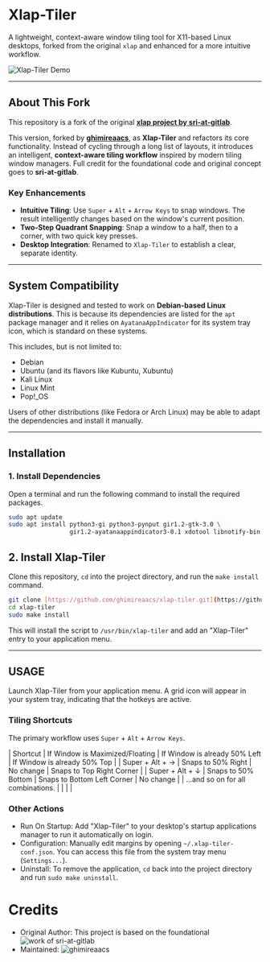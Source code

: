 # Xlap-Tiler

A lightweight, context-aware window tiling tool for X11-based Linux desktops, forked from the original `xlap` and enhanced for a more intuitive workflow.

![Xlap-Tiler Demo](https://i.imgur.com/rG2v0KW.gif)

---

## About This Fork

This repository is a fork of the original **[xlap project by sri-at-gitlab](https://gitlab.com/sri-at-gitlab/projects/xlap)**.

This version, forked by **[ghimireaacs](https://github.com/ghimireaacs)**, as **Xlap-Tiler** and refactors its core functionality. Instead of cycling through a long list of layouts, it introduces an intelligent, **context-aware tiling workflow** inspired by modern tiling window managers. Full credit for the foundational code and original concept goes to **sri-at-gitlab**.

### Key Enhancements
-   **Intuitive Tiling**: Use `Super` + `Alt` + `Arrow Keys` to snap windows. The result intelligently changes based on the window's current position.
-   **Two-Step Quadrant Snapping**: Snap a window to a half, then to a corner, with two quick key presses.
-   **Desktop Integration**: Renamed to `Xlap-Tiler` to establish a clear, separate identity.

---

## System Compatibility

Xlap-Tiler is designed and tested to work on **Debian-based Linux distributions**. This is because its dependencies are listed for the `apt` package manager and it relies on `AyatanaAppIndicator` for its system tray icon, which is standard on these systems.

This includes, but is not limited to:
-   Debian
-   Ubuntu (and its flavors like Kubuntu, Xubuntu)
-   Kali Linux
-   Linux Mint
-   Pop!_OS

Users of other distributions (like Fedora or Arch Linux) may be able to adapt the dependencies and install it manually.

---

## Installation

### 1. Install Dependencies

Open a terminal and run the following command to install the required packages.

```bash
sudo apt update
sudo apt install python3-gi python3-pynput gir1.2-gtk-3.0 \
                 gir1.2-ayatanaappindicator3-0.1 xdotool libnotify-bin
```

## 2. Install Xlap-Tiler

Clone this repository, `cd` into the project directory, and run the `make install` command.


```bash
git clone [https://github.com/ghimireaacs/xlap-tiler.git](https://github.com/ghimireaacs/xlap-tiler.git)
cd xlap-tiler
sudo make install
```

This will install the script to `/usr/bin/xlap-tiler` and add an "Xlap-Tiler" entry to your application menu.

---

## USAGE

Launch Xlap-Tiler from your application menu. A grid icon will appear in your system tray, indicating that the hotkeys are active.

### Tiling Shortcuts
The primary workflow uses `Super` + `Alt` + `Arrow Keys`.

| Shortcut | If Window is Maximized/Floating | If Window is already 50% Left | If Window is already 50% Top |
| Super + Alt + → | Snaps to 50% Right | No change | Snaps to Top Right Corner |
| Super + Alt + ↓ | Snaps to 50% Bottom | Snaps to Bottom Left Corner | No change |
| ...and so on for all combinations. |  |  |  |

### Other Actions

- Run On Startup: Add "Xlap-Tiler" to your desktop's startup applications manager to run it automatically on login.
- Configuration: Manually edit margins by opening `~/.xlap-tiler-conf.json`. You can access this file from the system tray menu (`Settings...`).
- Uninstall: To remove the application, `cd` back into the project directory and run `sudo make uninstall`.


# Credits

- Original Author: This project is based on the foundational ![work of sri-at-gitlab](https://gitlab.com/sri-at-gitlab/projects/xlap)
- Maintained: ![ghimireaacs](https://github.com/ghimireaacs)
